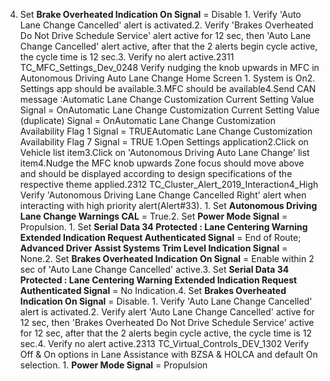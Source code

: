 4. Set **Brake Overheated Indication On Signal** = Disable 1. Verify 'Auto Lane Change Cancelled' alert is activated.2. Verify 'Brakes Overheated Do Not Drive Schedule Service' alert active for 12 sec, then 'Auto Lane Change Cancelled' alert active, after that the 2 alerts begin cycle active, the cycle time is 12 sec.3. Verify no alert active.2311 TC_MFC_Settings_Dev_0248 Verify nudging the knob upwards in MFC in Autonomous Driving Auto Lane Change Home Screen 1. System is On2. Settings app should be available.3.MFC should be available4.Send CAN message :Automatic Lane Change Customization Current Setting Value Signal = OnAutomatic Lane Change Customization Current Setting Value (duplicate) Signal = OnAutomatic Lane Change Customization Availability Flag 1 Signal = TRUEAutomatic Lane Change Customization Availability Flag 7 Signal = TRUE 1.Open Settings application2.Click on Vehicle list item3.Click on 'Autonomous Driving Auto Lane Change' list item4.Nudge the MFC knob upwards Zone focus should move above and should be displayed according to design specifications of the respective theme applied.2312 TC_Cluster_Alert_2019_Interaction4_High Verify 'Autonomous Driving Lane Change Cancelled Right' alert when interacting with high priority alert(Alert#33). 1. Set **Autonomous Driving Lane Change Warnings CAL** = True.2. Set **Power Mode Signal** = Propulsion. 1. Set **Serial Data 34 Protected : Lane Centering Warning Extended Indication Request Authenticated Signal** = End of Route; **Advanced Driver Assist Systems Trim Level Indication Signal** = None.2. Set **Brakes Overheated Indication On Signal** = Enable within 2 sec of 'Auto Lane Change Cancelled' active.3. Set **Serial Data 34 Protected : Lane Centering Warning Extended Indication Request Authenticated Signal** = No Indication.4. Set **Brakes Overheated Indication On Signal** = Disable. 1. Verify 'Auto Lane Change Cancelled' alert is activated.2. Verify alert 'Auto Lane Change Cancelled' active for 12 sec, then 'Brakes Overheated Do Not Drive Schedule Service' active for 12 sec, after that the 2 alerts begin cycle active, the cycle time is 12 sec.4. Verify no alert active.2313 TC_Virtual_Controls_DEV_1302 Verify Off & On options in Lane Assistance with BZSA & HOLCA and default On selection. 1. **Power Mode Signal** = Propulsion